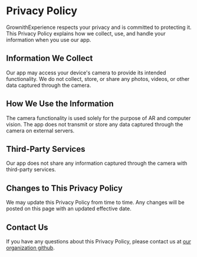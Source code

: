 # Privacy Policy

GrownithExperience respects your privacy and is committed to protecting it. This Privacy Policy explains how we collect, use, and handle your information when you use our app.

## Information We Collect

Our app may access your device's camera to provide its intended functionality. We do not collect, store, or share any photos, videos, or other data captured through the camera.

## How We Use the Information

The camera functionality is used solely for the purpose of AR and computer vision. The app does not transmit or store any data captured through the camera on external servers.

## Third-Party Services

Our app does not share any information captured through the camera with third-party services.

## Changes to This Privacy Policy

We may update this Privacy Policy from time to time. Any changes will be posted on this page with an updated effective date.

## Contact Us

If you have any questions about this Privacy Policy, please contact us at [our organization github](https://github.com/grownith/grownith.github.io/issues).
